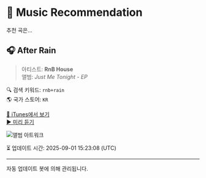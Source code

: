 
# 🎵 Music Recommendation

추천 곡은...

## 🎧 After Rain  
> 아티스트: **RnB House**  
> 앨범: _Just Me Tonight - EP_  

🔍 검색 키워드: `rnb+rain`  
🌎 국가 스토어: `KR`

[🔗 iTunes에서 보기](https://music.apple.com/kr/album/after-rain/1826383839?i=1826384172&uo=4)  
[▶️ 미리 듣기](https://audio-ssl.itunes.apple.com/itunes-assets/AudioPreview211/v4/98/05/18/980518b4-f4e7-7ed0-0071-b6634f236197/mzaf_15426809223667485661.plus.aac.p.m4a)

![앨범 아트워크](https://is1-ssl.mzstatic.com/image/thumb/Music211/v4/3a/02/3b/3a023b1d-3d5f-b136-b49a-27710644753b/4550710831051_cover.png/100x100bb.jpg)

⏳ 업데이트 시간: 2025-09-01 15:23:08 (UTC)

---
자동 업데이트 봇에 의해 관리됩니다.
